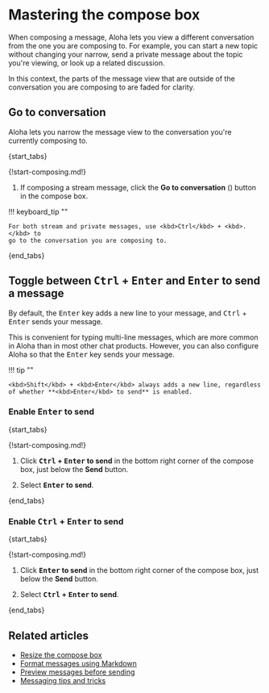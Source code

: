 # Mastering the compose box

When composing a message, Aloha lets you view a different conversation from the
one you are composing to. For example, you can start a new topic without
changing your narrow, send a private message about the topic you're viewing, or
look up a related discussion.

In this context, the parts of the message view that are outside of the
conversation you are composing to are faded for clarity.

## Go to conversation

Aloha lets you narrow the message view to the conversation you're currently
composing to.

{start_tabs}

{!start-composing.md!}

1. If composing a stream message, click the **Go to conversation**
   (<i class="zulip-icon zulip-icon-arrow-left-circle"></i>) button in the
   compose box.

!!! keyboard_tip ""

    For both stream and private messages, use <kbd>Ctrl</kbd> + <kbd>.</kbd> to
    go to the conversation you are composing to.

{end_tabs}

## Toggle between <kbd>Ctrl</kbd> + <kbd>Enter</kbd> and <kbd>Enter</kbd> to send a message

By default, the <kbd>Enter</kbd> key adds a new line to your message,
and <kbd>Ctrl</kbd> + <kbd>Enter</kbd> sends your message.

This is convenient for typing multi-line messages, which are more common in
Aloha than in most other chat products. However, you can also configure
Aloha so that the <kbd>Enter</kbd> key sends your message.

!!! tip ""

    <kbd>Shift</kbd> + <kbd>Enter</kbd> always adds a new line, regardless
    of whether **<kbd>Enter</kbd> to send** is enabled.

### Enable <kbd>Enter</kbd> to send

{start_tabs}

{!start-composing.md!}

1. Click **<kbd>Ctrl</kbd> + <kbd>Enter</kbd> to send** in the bottom right
   corner of the compose box, just below the **Send** button.

1. Select **<kbd>Enter</kbd> to send**.

{end_tabs}

### Enable **<kbd>Ctrl</kbd> + <kbd>Enter</kbd> to send**

{start_tabs}

{!start-composing.md!}

1. Click **<kbd>Enter</kbd> to send** in the bottom right
   corner of the compose box, just below the **Send** button.

1. Select **<kbd>Ctrl</kbd> + <kbd>Enter</kbd> to send**.

{end_tabs}

## Related articles

* [Resize the compose box](/help/resize-the-compose-box)
* [Format messages using Markdown](/help/format-your-message-using-markdown)
* [Preview messages before sending](/help/preview-your-message-before-sending)
* [Messaging tips and tricks](/help/messaging-tips)

